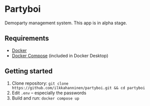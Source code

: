 # Partyboi

Demoparty management system. This app is in alpha stage.

## Requirements

* [Docker](https://www.docker.com/)
* [Docker Compose](https://github.com/docker/compose) (included in Docker Desktop)

## Getting started

1. Clone repository: `git clone https://github.com/ilkkahanninen/partyboi.git && cd partyboi`
2. Edit `.env` – especially the passwords
3. Build and run: `docker compose up`

